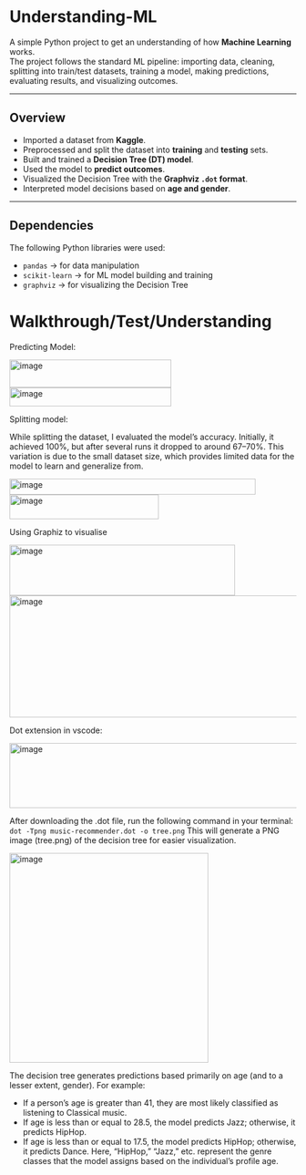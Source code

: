 # Understanding-ML

A simple Python project to get an understanding of how **Machine Learning** works.  
The project follows the standard ML pipeline: importing data, cleaning, splitting into train/test datasets, training a model, making predictions, evaluating results, and visualizing outcomes.

---

## Overview
- Imported a dataset from **Kaggle**.  
- Preprocessed and split the dataset into **training** and **testing** sets.  
- Built and trained a **Decision Tree (DT) model**.  
- Used the model to **predict outcomes**.  
- Visualized the Decision Tree with the **Graphviz `.dot` format**.  
- Interpreted model decisions based on **age and gender**.

---

## Dependencies
The following Python libraries were used:
- `pandas` → for data manipulation  
- `scikit-learn` → for ML model building and training  
- `graphviz` → for visualizing the Decision Tree  

# Walkthrough/Test/Understanding

Predicting Model:

<img width="284" height="49" alt="image" src="https://github.com/user-attachments/assets/163a468f-0bcd-4bb4-bf57-cbb2623afab2" />

<img width="284" height="33" alt="image" src="https://github.com/user-attachments/assets/bb8aec29-ccd6-48d4-8c21-d7cfc1bbf5d7" />


Splitting model:

While splitting the dataset, I evaluated the model’s accuracy. Initially, it achieved 100%, but after several runs it dropped to around 67–70%. This variation is due to the small dataset size, which provides limited data for the model to learn and generalize from.

<img width="432" height="28" alt="image" src="https://github.com/user-attachments/assets/89277c23-86a1-43a3-9820-f027c5a2388b" />

<img width="262" height="43" alt="image" src="https://github.com/user-attachments/assets/0b394266-854b-4f97-a204-8166df716230" />


Using Graphiz to visualise

<img width="396" height="89" alt="image" src="https://github.com/user-attachments/assets/c7e70266-0f31-4459-8209-e447fdcc119b" />

<img width="565" height="214" alt="image" src="https://github.com/user-attachments/assets/73723ced-f401-4463-a486-238d3060dea3" />

Dot extension in vscode:

<img width="571" height="114" alt="image" src="https://github.com/user-attachments/assets/629ebf8b-1bbc-430f-912d-306298eaf676" />

After downloading the .dot file, run the following command in your terminal:
```dot -Tpng music-recommender.dot -o tree.png```
This will generate a PNG image (tree.png) of the decision tree for easier visualization.

<img width="349" height="368" alt="image" src="https://github.com/user-attachments/assets/421bc2a5-959d-4057-9952-a37c8f483358" />

The decision tree generates predictions based primarily on age (and to a lesser extent, gender). For example:
- If a person’s age is greater than 41, they are most likely classified as listening to Classical music.
- If age is less than or equal to 28.5, the model predicts Jazz; otherwise, it predicts HipHop.
- If age is less than or equal to 17.5, the model predicts HipHop; otherwise, it predicts Dance.
Here, “HipHop,” “Jazz,” etc. represent the genre classes that the model assigns based on the individual’s profile age.
